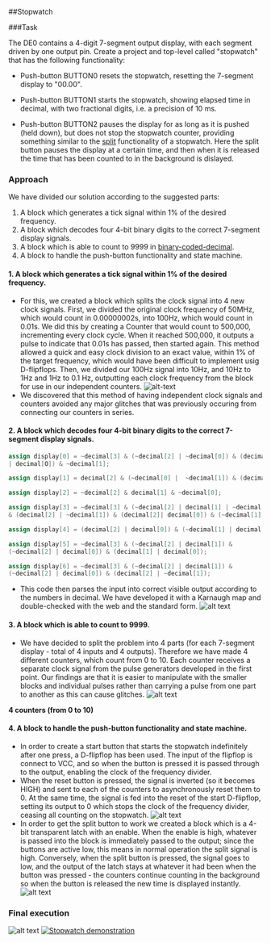 ##Stopwatch

###Task

The DE0 contains a 4-digit 7-segment output display,
with each segment driven by one output pin. Create
a project and top-level called "stopwatch" that has
the following functionality:

- Push-button BUTTON0 resets the stopwatch,
  resetting the 7-segment display to "00.00".

- Push-button BUTTON1 starts the stopwatch,
  showing elapsed time in decimal, with two
  fractional digits, i.e. a precision of 10 ms.

- Push-button BUTTON2 pauses the display for as
  long as it is pushed (held down), but does not stop
  the stopwatch counter, providing something similar to the
  [split](http://en.wikipedia.org/wiki/Stopwatch) functionality
  of a stopwatch. Here the split button pauses the display at a certain time, and then when it is released the time that has been counted to in the background is dislayed.

### Approach

We have divided our solution according to the suggested parts:
  1. A block which generates a tick signal within 1% of the desired frequency.
  2. A block which decodes four 4-bit binary digits to the correct 7-segment display signals.
  3. A block which is able to count to 9999 in [binary-coded-decimal](http://en.wikipedia.org/wiki/Binary-coded_decimal).
  4. A block to handle the push-button functionality and state machine.

#### 1. A block which generates a tick signal within 1% of the desired frequency.
  - For this, we created a block which splits the clock signal into 4 new clock signals. First, we divided the original clock frequency of 50MHz, which would count in 0.00000002s, into 100Hz, which would count in 0.01s. We did this by creating a Counter that would count to 500,000, incrementing every clock cycle. When it reached 500,000, it outputs a pulse to indicate that 0.01s has passed, then started again. This method allowed a quick and easy clock division to an exact value, within 1% of the target frequency, which would have been difficult to implement usig D-flipflops. Then, we divided our 100Hz signal into 10Hz, and 10Hz to 1Hz and 1Hz to 0.1 Hz, outputting each clock frequency from the block for use in our independent counters.
![alt-text](https://github.com/fexter-svk/EIE1-FPGA-lab-2016/blob/master/Resources/FPGA%20lab%20screenshots/stopwatch/clock_splitter.PNG)
  - We discovered that this method of having independent clock signals and counters avoided any major glitches that was previously occuring from connecting our counters in series.

#### 2. A block which decodes four 4-bit binary digits to the correct 7-segment display signals.
```Verilog
assign display[0] = ~decimal[3] & (~decimal[2] | ~decimal[0]) & (decimal[2] 
| decimal[O]) & ~decimal[1];

assign display[1] = decimal[2] & (~decimal[0] |  ~decimal[1]) & (decimal[0] | decimal[1]);

assign display[2] = ~decimal[2] & decimal[1] & ~decimal[0];

assign display[3] = ~decimal[3] & (~decimal[2] | decimal[1] | ~decimal[0])
& (decimal[2] | ~decimal[1]) & (decimal[2]| decimal[0]) & (~decimal[1] | decimal[0]);

assign display[4] = (decimal[2] | decimal[0]) & (~decimal[1] | decimal[0])

assign display[5] = ~decimal[3] & (~decimal[2] | decimal[1]) & 
(~decimal[2] | decimal[0]) & (decimal[1] | decimal[0]);

assign display[6] = ~decimal[3] & (~decimal[2] | decimal[1]) & 
(~decimal[2] | decimal[0]) & (decimal[2] | ~decimal[1]);
```
  - This code then parses the input into correct visible output according to the numbers in decimal. We have developed it with a Karnaugh map and double-checked with the web and the standard form. 
![alt text](http://www.thelearningpit.com/lp/doc/7seg/7truth.gif) 

#### 3. A block which is able to count to 9999.
  - We have decided to split the problem into 4 parts (for each 7-segment display - total of 4 inputs and 4 outputs). Therefore we have made 4 different counters, which count from 0 to 10. Each counter receives a separate clock signal from the pulse generators developed in the first point. Our findings are that it is easier to manipulate with the smaller blocks and individual pulses rather than carrying a pulse from one part to another as this can cause glitches. 
   ![alt text](http://i65.tinypic.com/11lhg08.png)

   __4 counters (from 0 to 10)__

#### 4. A block to handle the push-button functionality and state machine.
  - In order to create a start button that starts the stopwatch indefinitely after one press, a D-flipflop has been used. The input of the flipflop is connect to VCC, and so when the button is pressed it is passed through to the output, enabling the clock of the frequency divider.
  - When the reset button is pressed, the signal is inverted (so it becomes HIGH) and sent to each of the counters to asynchronously reset them to 0. At the same time, the signal is fed into the reset of the start D-flipflop, setting its output to 0 which stops the clock of the frequency divider, ceasing all counting on the stopwatch.
   ![alt text](http://s9.postimg.org/5n6bhl2mn/Screen_Shot_2016_03_18_at_9_23_21.png)
  - In order to get the split button to work we created a block which is a 4-bit transparent latch with an enable. When the enable is high, whatever is passed into the block is immediately passed to the output; since the buttons are active low, this means in normal operation the split signal is high. Conversely, when the split button is pressed, the signal goes to low, and the output of the latch stays at whatever it had been when the button was pressed - the counters continue counting in the background so when the button is released the new time is displayed instantly.
   ![alt text](http://i67.tinypic.com/24lrhwj.png)

### Final execution

![alt text](http://i68.tinypic.com/sl4qq8.png)
[![Stopwatch demonstration](http://i68.tinypic.com/1pi7g0.png)](https://youtu.be/1N2TEmU0eFQ "Stopwatch demonstration")

